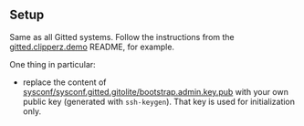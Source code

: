 ## Setup

Same as all Gitted systems. Follow the instructions from the
[gitted.clipperz.demo](https://github.com/geonef/gitted.clipperz.demo)
README, for example.

One thing in particular:
* replace the content of
  [sysconf/sysconf.gitted.gitolite/bootstrap.admin.key.pub](sysconf/sysconf.gitted.gitolite/bootstrap.admin.key.pub)
  with your own public key (generated with ```ssh-keygen```). That key
  is used for initialization only.
